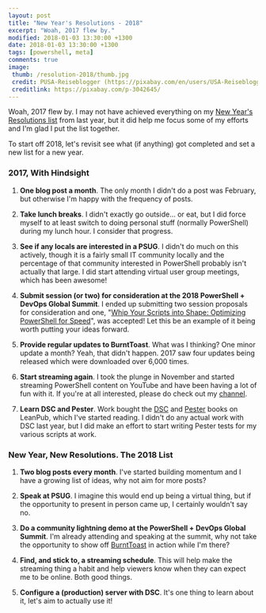 ```yaml
---
layout: post
title: "New Year's Resolutions - 2018"
excerpt: "Woah, 2017 flew by."
modified: 2018-01-03 13:30:00 +1300
date: 2018-01-03 13:30:00 +1300
tags: [powershell, meta]
comments: true
image:
 thumb: /resolution-2018/thumb.jpg
 credit: PUSA-Reiseblogger (https://pixabay.com/en/users/USA-Reiseblogger-328188/)
 creditlink: https://pixabay.com/p-3042645/
---
```


Woah, 2017 flew by. I may not have achieved everything on my [New Year's
Resolutions list](https://king.geek.nz/2017/01/06/resolution-2017/) from last
year, but it did help me focus some of my efforts and I'm glad I put the list
together.

To start off 2018, let's revisit see what (if anything) got completed and set a
new list for a new year.

### 2017, With Hindsight

1.  **One blog post a month**. The only month I didn't do a post was February,
    but otherwise I'm happy with the frequency of posts.

2.  **Take lunch breaks**. I didn't exactly go outside… or eat, but I did force
    myself to at least switch to doing personal stuff (normally PowerShell)
    during my lunch hour. I consider that progress.

3.  **See if any locals are interested in a PSUG**. I didn't do much on this
    actively, though it is a fairly small IT community locally and the
    percentage of that community interested in PowerShell probably isn't
    actually that large. I did start attending virtual user group meetings,
    which has been awesome!

4.  **Submit session (or two) for consideration at the 2018 PowerShell + DevOps
    Global Summit**. I ended up submitting two session proposals for
    consideration and one, "[Whip Your Scripts into Shape: Optimizing PowerShell
    for
    Speed](https://powershelldevopsglobalsummit2018.sched.com/event/Cq9V/whip-your-scripts-into-shape-optimizing-powershell-for-speed)",
    was accepted! Let this be an example of it being worth putting your ideas
    forward.

5.  **Provide regular updates to BurntToast**. What was I thinking? One minor
    update a month? Yeah, that didn't happen. 2017 saw four updates being
    released which were downloaded over 6,000 times.

6.  **Start streaming again**. I took the plunge in November and started
    streaming PowerShell content on YouTube and have been having a lot of fun
    with it. If you're at all interested, please do check out my
    [channel](https://www.youtube.com/channel/UCYEhLc_oOaOoT9lACEWYOCA).

7.  **Learn DSC and Pester**. Work bought the
    [DSC](https://leanpub.com/the-dsc-book) and
    [Pester](https://leanpub.com/pesterbook) books on LeanPub, which I've
    started reading. I didn't do any actual work with DSC last year, but I did
    make an effort to start writing Pester tests for my various scripts at work.

### New Year, New Resolutions. The 2018 List

1.  **Two blog posts every month**. I've started building momentum and I have a
    growing list of ideas, why not aim for more posts?

2.  **Speak at PSUG**. I imagine this would end up being a virtual thing, but if
    the opportunity to present in person came up, I certainly wouldn't say no.

3.  **Do a community lightning demo at the PowerShell + DevOps Global Summit**.
    I'm already attending and speaking at the summit, why not take the
    opportunity to show off
    [BurntToast](https://www.powershellgallery.com/packages/BurntToast) in
    action while I'm there?

4.  **Find, and stick to, a streaming schedule**. This will help make the
    streaming thing a habit and help viewers know when they can expect me to be
    online. Both good things.

5.  **Configure a (production) server with DSC**. It's one thing to learn about
    it, let's aim to actually use it!
